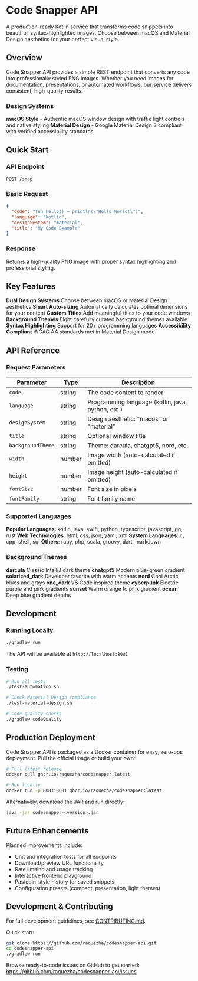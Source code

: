 # Code Snapper API

A production-ready Kotlin service that transforms code snippets into beautiful, syntax-highlighted images. Choose between macOS and Material Design aesthetics for your perfect visual style.

## Overview

Code Snapper API provides a simple REST endpoint that converts any code into professionally styled PNG images. Whether you need images for documentation, presentations, or automated workflows, our service delivers consistent, high-quality results.

### Design Systems

**macOS Style** - Authentic macOS window design with traffic light controls and native styling
**Material Design** - Google Material Design 3 compliant with verified accessibility standards

## Quick Start

### API Endpoint
```
POST /snap
```

### Basic Request
```json
{
  "code": "fun hello() = println(\"Hello World!\")",
  "language": "kotlin",
  "designSystem": "material",
  "title": "My Code Example"
}
```

### Response
Returns a high-quality PNG image with proper syntax highlighting and professional styling.

## Key Features

**Dual Design Systems** Choose between macOS or Material Design aesthetics
**Smart Auto-sizing** Automatically calculates optimal dimensions for your content
**Custom Titles** Add meaningful titles to your code windows
**Background Themes** Eight carefully curated background themes available
**Syntax Highlighting** Support for 20+ programming languages
**Accessibility Compliant** WCAG AA standards met in Material Design mode

## API Reference

### Request Parameters

| Parameter | Type | Description |
|-----------|------|-------------|
| `code` | string | The code content to render |
| `language` | string | Programming language (kotlin, java, python, etc.) |
| `designSystem` | string | Design aesthetic: "macos" or "material" |
| `title` | string | Optional window title |
| `backgroundTheme` | string | Theme: darcula, chatgpt5, nord, etc. |
| `width` | number | Image width (auto-calculated if omitted) |
| `height` | number | Image height (auto-calculated if omitted) |
| `fontSize` | number | Font size in pixels |
| `fontFamily` | string | Font family name |

### Supported Languages

**Popular Languages**: kotlin, java, swift, python, typescript, javascript, go, rust
**Web Technologies**: html, css, json, yaml, xml
**System Languages**: c, cpp, shell, sql
**Others**: ruby, php, scala, groovy, dart, markdown

### Background Themes

**darcula** Classic IntelliJ dark theme
**chatgpt5** Modern blue-green gradient
**solarized_dark** Developer favorite with warm accents
**nord** Cool Arctic blues and grays
**one_dark** VS Code inspired theme
**cyberpunk** Electric purple and pink gradients
**sunset** Warm orange to pink gradient
**ocean** Deep blue gradient depths

## Development

### Running Locally
```bash
./gradlew run
```

The API will be available at `http://localhost:8081`

### Testing
```bash
# Run all tests
./test-automation.sh

# Check Material Design compliance
./test-material-design.sh

# Code quality checks
./gradlew codeQuality
```

## Production Deployment

Code Snapper API is packaged as a Docker container for easy, zero-ops deployment. Pull the official image or build your own:

```bash
# Pull latest release
docker pull ghcr.io/raquezha/codesnapper:latest

# Run locally
docker run -p 8081:8081 ghcr.io/raquezha/codesnapper:latest
```

Alternatively, download the JAR and run directly:

```bash
java -jar codesnapper-<version>.jar
```

## Future Enhancements

Planned improvements include:

- Unit and integration tests for all endpoints
- Download/preview URL functionality
- Rate limiting and usage tracking
- Interactive frontend playground
- Pastebin-style history for saved snippets
- Configuration presets (compact, presentation, light themes)

## Development & Contributing

For full development guidelines, see [CONTRIBUTING.md](CONTRIBUTING.md).

Quick start:
```bash
git clone https://github.com/raquezha/codesnapper-api.git
cd codesnapper-api
./gradlew run
```

Browse ready-to-code issues on GitHub to get started: https://github.com/raquezha/codesnapper-api/issues
